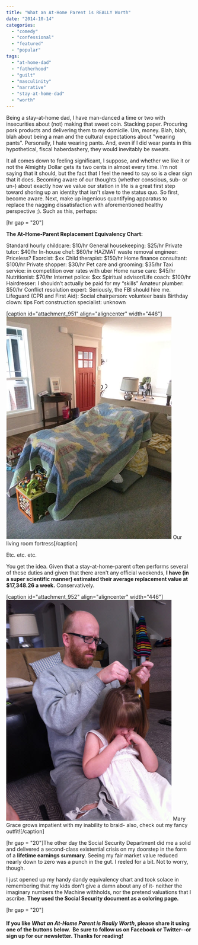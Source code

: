 ```yaml
---
title: "What an At-Home Parent is REALLY Worth"
date: "2014-10-14"
categories: 
  - "comedy"
  - "confessional"
  - "featured"
  - "popular"
tags: 
  - "at-home-dad"
  - "fatherhood"
  - "guilt"
  - "masculinity"
  - "narrative"
  - "stay-at-home-dad"
  - "worth"
---
```


Being a stay-at-home dad, I have man-danced a time or two with insecurities about (not) making that sweet coin. Stacking paper. Procuring pork products and delivering them to my domicile. Um, money. Blah, blah, blah about being a man and the cultural expectations about "wearing pants". Personally, I hate wearing pants. And, even if I did wear pants in this hypothetical, fiscal haberdashery, they would inevitably be sweats.

It all comes down to feeling significant, I suppose, and whether we like it or not the Almighty Dollar gets its two cents in almost every time. I'm not saying that it should, but the fact that I feel the need to say so is a clear sign that it does. Becoming aware of our thoughts (whether conscious, sub- or un-) about exactly how we value our station in life is a great first step toward shoring up an identity that isn't slave to the status quo. So first, become aware. Next, make up ingenious quantifying apparatus to replace the nagging dissatisfaction with aforementioned healthy perspective ;). Such as this, perhaps:

\[hr gap = "20"\]

**The At-Home-Parent Replacement Equivalency Chart:**

Standard hourly childcare: $10/hr General housekeeping: $25/hr Private tutor: $40/hr In-house chef: $60/hr HAZMAT waste removal engineer: Priceless? Exorcist: $xx Child therapist: $150/hr Home finance consultant: $100/hr Private shopper: $30/hr Pet care and grooming: $35/hr Taxi service: in competition over rates with uber Home nurse care: $45/hr Nutritionist: $70/hr Internet police: $xx Spiritual advisor/Life coach: $100/hr Hairdresser: I shouldn’t actually be paid for my “skills” Amateur plumber: $50/hr Conflict resolution expert: Seriously, the FBI should hire me. Lifeguard (CPR and First Aid): Social chairperson: volunteer basis Birthday clown: tips Fort construction specialist: unknown

[](http://www.thedadissues.com/wp-content/uploads/2014/10/boston-crawling.jpg)

\[caption id="attachment\_951" align="aligncenter" width="446"\][![Our living room fortress](images/fort.jpg)](http://www.thedadissues.com/wp-content/uploads/2014/10/fort.jpg) Our living room fortress\[/caption\]

Etc. etc. etc.

You get the idea. Given that a stay-at-home-parent often performs several of these duties and given that there aren't any official weekends, **I have (in a super scientific manner) estimated their average replacement value at $17,348.26 a week.** Conservatively.

\[caption id="attachment\_952" align="aligncenter" width="446"\][![Mary Grace grows impatient with my inability to braid](images/bret-doing-hair.jpg)](http://www.thedadissues.com/wp-content/uploads/2014/10/bret-doing-hair.jpg) Mary Grace grows impatient with my inability to braid- also, check out my fancy outfit!\[/caption\]

\[hr gap = "20"\]The other day the Social Security Department did me a solid and delivered a second-class existential crisis on my doorstep in the form of a **lifetime earnings summary**. Seeing my fair market value reduced nearly down to zero was a punch in the gut. I reeled for a bit. Not to worry, though.

I just opened up my handy dandy equivalency chart and took solace in remembering that my kids don't give a damn about any of it- neither the imaginary numbers the Machine withholds, nor the pretend valuations that I ascribe. **They used the Social Security document as a coloring page.**

\[hr gap = "20"\]

#### If you like _What an At-Home Parent is Really Worth_, please share it using one of the buttons below.  Be sure to follow us on Facebook or Twitter--or sign up for our newsletter. Thanks for reading!
